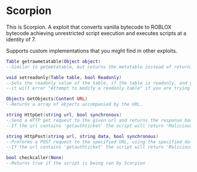 # Scorpion


This is Scorpion. A exploit that converts vanilla bytecode to ROBLOX bytecode achieving 
unrestricted script execution and executes scripts at a identity of 7.

Supports custom implementations that you might find in other exploits.

```lua
Table getrawmetatable(Object object)
--Similar to getmetatable, but returns the metatable instead of returning the __metatable field (if gaven one).
```

```lua
void setreadonly(Table table, bool Readonly)
--Sets the readonly value of the table, if the table is readonly, and you attempt to modify it,
--it will error "Attempt to modify a readonly table" if you are trying to modify a readonly table.
```

```lua
Objects GetObjects(Content URL)
--Returns a array of objects accompanied by the URL.
```

```lua
string HttpGet(string url, bool synchronous)
--Send a HTTP get request to the given url and returns the response body.
--If the url contains 'getauthticket' the script will return 'Malicious site'.
```
```lua
string HttpPost(string url, string data, bool synchronous)
--Preforms a POST request to the specified URL, using the specified data.
--If the url contains 'getauthticket' the script will return 'Malicious site'.
```

```lua
bool checkcaller(None)
--Returns true if the script is being ran by Scorpion
```
